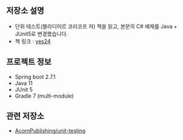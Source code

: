 ## 저장소 설명

- 단위 테스트(블라디미르 코리코프 저) 책을 읽고, 본문의 C# 예제를 Java + JUnit5로 변경했습니다.
- 책 링크 : [yes24](http://www.yes24.com/Product/Goods/104084175)

## 프로젝트 정보

- Spring boot 2.7.1
- Java 11
- JUnit 5
- Gradle 7 (multi-module)

## 관련 저장소

- [AcornPublishing/unit-testing](https://github.com/AcornPublishing/unit-testing)
